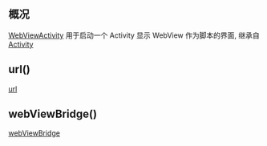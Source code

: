 ## 概况

[WebViewActivity](/API/UI/Activity/WebViewActivity/README.md) 用于启动一个 Activity 显示 WebView
作为脚本的界面, 继承自 [Activity](/API/UI/Activity/README.md)

## url()

[url](url.md ":include")

## webViewBridge()

[webViewBridge](webViewBridge.md ":include")